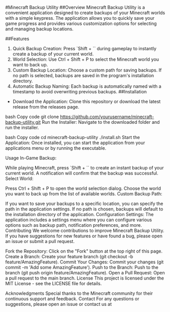 #Minecraft Backup Utility
##Overview
Minecraft Backup Utility is a convenient application designed to create backups of your Minecraft worlds with a simple keypress. The application allows you to quickly save your game progress and provides various customization options for selecting and managing backup locations.

##Features
1. Quick Backup Creation: Press `Shift + `` during gameplay to instantly create a backup of your current world.
2. World Selection: Use Ctrl + Shift + P to select the Minecraft world you want to back up.
3. Custom Backup Location: Choose a custom path for saving backups. If no path is selected, backups are saved in the program's installation directory.
4. Automatic Backup Naming: Each backup is automatically named with a timestamp to avoid overwriting previous backups.
##Installation
- Download the Application: Clone this repository or download the latest release from the releases page.

bash
Copy code
git clone https://github.com/yourusername/minecraft-backup-utility.git
Run the Installer: Navigate to the downloaded folder and run the installer.

bash
Copy code
cd minecraft-backup-utility
./install.sh
Start the Application: Once installed, you can start the application from your applications menu or by running the executable.

Usage
In-Game Backup:

While playing Minecraft, press `Shift + `` to create an instant backup of your current world. A notification will confirm that the backup was successful.
Select World:

Press Ctrl + Shift + P to open the world selection dialog. Choose the world you want to back up from the list of available worlds.
Custom Backup Path:

If you want to save your backups to a specific location, you can specify the path in the application settings. If no path is chosen, backups will default to the installation directory of the application.
Configuration
Settings:
The application includes a settings menu where you can configure various options such as backup path, notification preferences, and more.
Contributing
We welcome contributions to improve Minecraft Backup Utility. If you have suggestions for new features or have found a bug, please open an issue or submit a pull request.

Fork the Repository: Click on the "Fork" button at the top right of this page.
Create a Branch: Create your feature branch (git checkout -b feature/AmazingFeature).
Commit Your Changes: Commit your changes (git commit -m 'Add some AmazingFeature').
Push to the Branch: Push to the branch (git push origin feature/AmazingFeature).
Open a Pull Request: Open a pull request to the main branch.
License
This project is licensed under the MIT License - see the LICENSE file for details.

Acknowledgments
Special thanks to the Minecraft community for their continuous support and feedback.
Contact
For any questions or suggestions, please open an issue or contact us at 
